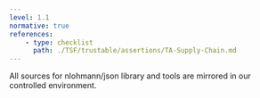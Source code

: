 ```yaml
---
level: 1.1
normative: true
references:
    - type: checklist
      path: ./TSF/trustable/assertions/TA-Supply-Chain.md
---
```


All sources for nlohmann/json library and tools are mirrored in our controlled environment.
